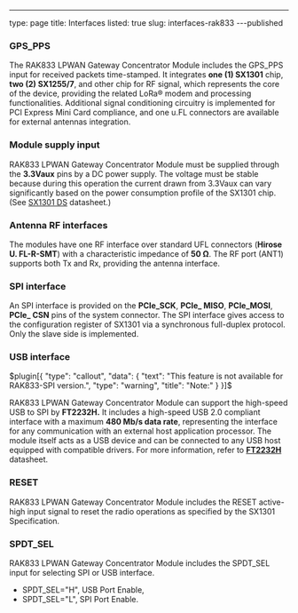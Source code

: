 ---
type: page
title: Interfaces
listed: true
slug: interfaces-rak833
---published

### GPS_PPS

The RAK833 LPWAN Gateway Concentrator Module includes the GPS_PPS input for received packets time-stamped. It integrates **one (1) SX1301** chip, **two (2) SX1255/7**, and other chip for RF signal, which represents the core of the device, providing the related LoRa® modem and processing functionalities. Additional signal conditioning circuitry is implemented for PCI Express Mini Card compliance, and one u.FL connectors are available for external antennas integration.

### Module supply input

RAK833 LPWAN Gateway Concentrator Module must be supplied through the **3.3Vaux** pins by a DC power supply. The voltage must be stable because during this operation the current drawn from 3.3Vaux can vary significantly based on the power consumption profile of the SX1301 chip. (See [SX1301 DS](https://www.semtech.com/uploads/documents/sx1301.pdf) datasheet.)

### Antenna RF interfaces

The modules have one RF interface over standard UFL connectors (**Hirose U. FL-R-SMT**) with a characteristic impedance of **50 Ω**. The RF port (ANT1) supports both Tx and Rx, providing the antenna interface.

### SPI interface

An SPI interface is provided on the **PCIe_SCK**, **PCIe_ MISO**, **PCIe_MOSI**, **PCIe_ CSN** pins of the system connector. The SPI interface gives access to the configuration register of SX1301 via a synchronous full-duplex protocol. Only the slave side is implemented.

### USB interface

$plugin[{
    "type": "callout",
    "data": {
        "text": "This feature is not available for RAK833-SPI version.",
        "type": "warning",
        "title": "Note:"
    }
}]$

RAK833 LPWAN Gateway Concentrator Module can support the high-speed USB to SPI by **FT2232H.** It includes a high-speed USB 2.0 compliant interface with a maximum **480 Mb/s data rate**, representing the interface for any communication with an external host application processor. The module itself acts as a USB device and can be connected to any USB host equipped with compatible drivers. For more information, refer to [**FT2232H**](https://www.ftdichip.com/Support/Documents/DataSheets/ICs/DS_FT2232H.pdf) datasheet.

### RESET

RAK833 LPWAN Gateway Concentrator Module includes the RESET active-high input signal to reset the radio operations as specified by the SX1301 Specification.

### SPDT_SEL

RAK833 LPWAN Gateway Concentrator Module includes the SPDT_SEL input for selecting SPI or USB interface.

- SPDT_SEL="H", USB Port Enable,
- SPDT_SEL="L", SPI Port Enable.

